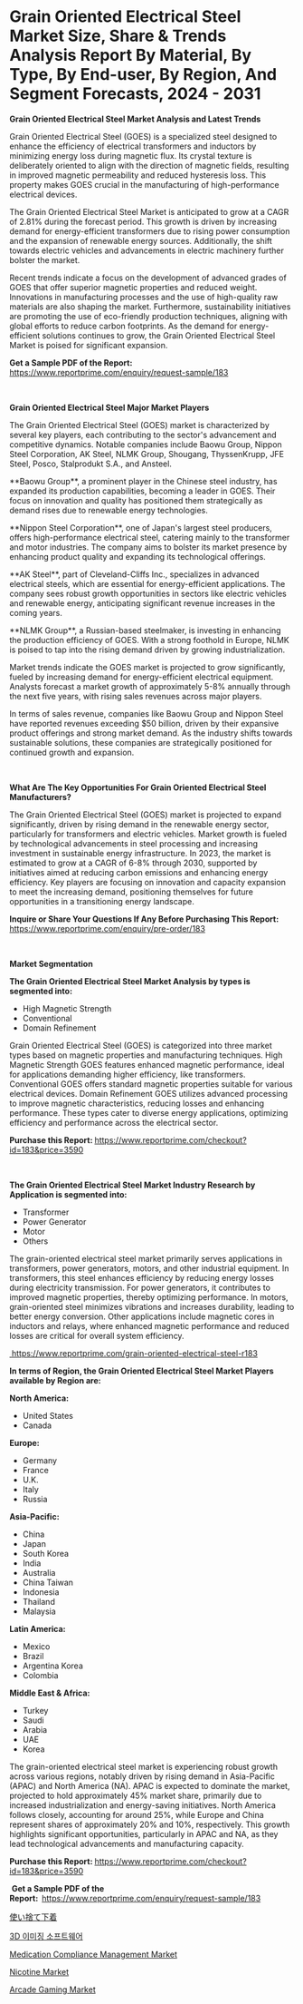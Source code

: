 <p><h1>Grain Oriented Electrical Steel Market Size, Share & Trends Analysis Report By Material, By Type, By End-user, By Region, And Segment Forecasts, 2024 - 2031</h1></p><p><strong>Grain Oriented Electrical Steel Market Analysis and Latest Trends</strong></p>
<p><p>Grain Oriented Electrical Steel (GOES) is a specialized steel designed to enhance the efficiency of electrical transformers and inductors by minimizing energy loss during magnetic flux. Its crystal texture is deliberately oriented to align with the direction of magnetic fields, resulting in improved magnetic permeability and reduced hysteresis loss. This property makes GOES crucial in the manufacturing of high-performance electrical devices.</p><p>The Grain Oriented Electrical Steel Market is anticipated to grow at a CAGR of 2.81% during the forecast period. This growth is driven by increasing demand for energy-efficient transformers due to rising power consumption and the expansion of renewable energy sources. Additionally, the shift towards electric vehicles and advancements in electric machinery further bolster the market.</p><p>Recent trends indicate a focus on the development of advanced grades of GOES that offer superior magnetic properties and reduced weight. Innovations in manufacturing processes and the use of high-quality raw materials are also shaping the market. Furthermore, sustainability initiatives are promoting the use of eco-friendly production techniques, aligning with global efforts to reduce carbon footprints. As the demand for energy-efficient solutions continues to grow, the Grain Oriented Electrical Steel Market is poised for significant expansion.</p></p>
<p><strong>Get a Sample PDF of the Report:&nbsp;</strong> <a href="https://www.reportprime.com/enquiry/request-sample/183">https://www.reportprime.com/enquiry/request-sample/183</a></p>
<p>&nbsp;</p>
<p><strong>Grain Oriented Electrical Steel Major Market Players</strong></p>
<p><p>The Grain Oriented Electrical Steel (GOES) market is characterized by several key players, each contributing to the sector's advancement and competitive dynamics. Notable companies include Baowu Group, Nippon Steel Corporation, AK Steel, NLMK Group, Shougang, ThyssenKrupp, JFE Steel, Posco, Stalprodukt S.A., and Ansteel.</p><p>**Baowu Group**, a prominent player in the Chinese steel industry, has expanded its production capabilities, becoming a leader in GOES. Their focus on innovation and quality has positioned them strategically as demand rises due to renewable energy technologies.</p><p>**Nippon Steel Corporation**, one of Japan's largest steel producers, offers high-performance electrical steel, catering mainly to the transformer and motor industries. The company aims to bolster its market presence by enhancing product quality and expanding its technological offerings.</p><p>**AK Steel**, part of Cleveland-Cliffs Inc., specializes in advanced electrical steels, which are essential for energy-efficient applications. The company sees robust growth opportunities in sectors like electric vehicles and renewable energy, anticipating significant revenue increases in the coming years.</p><p>**NLMK Group**, a Russian-based steelmaker, is investing in enhancing the production efficiency of GOES. With a strong foothold in Europe, NLMK is poised to tap into the rising demand driven by growing industrialization.</p><p>Market trends indicate the GOES market is projected to grow significantly, fueled by increasing demand for energy-efficient electrical equipment. Analysts forecast a market growth of approximately 5-8% annually through the next five years, with rising sales revenues across major players.</p><p>In terms of sales revenue, companies like Baowu Group and Nippon Steel have reported revenues exceeding $50 billion, driven by their expansive product offerings and strong market demand. As the industry shifts towards sustainable solutions, these companies are strategically positioned for continued growth and expansion.</p></p>
<p>&nbsp;</p>
<p><strong>What Are The Key Opportunities For Grain Oriented Electrical Steel Manufacturers?</strong></p>
<p><p>The Grain Oriented Electrical Steel (GOES) market is projected to expand significantly, driven by rising demand in the renewable energy sector, particularly for transformers and electric vehicles. Market growth is fueled by technological advancements in steel processing and increasing investment in sustainable energy infrastructure. In 2023, the market is estimated to grow at a CAGR of 6-8% through 2030, supported by initiatives aimed at reducing carbon emissions and enhancing energy efficiency. Key players are focusing on innovation and capacity expansion to meet the increasing demand, positioning themselves for future opportunities in a transitioning energy landscape.</p></p>
<p><strong>Inquire or Share Your Questions If Any Before Purchasing This Report:</strong> <a href="https://www.reportprime.com/enquiry/pre-order/183">https://www.reportprime.com/enquiry/pre-order/183</a></p>
<p>&nbsp;</p>
<p><strong>Market Segmentation</strong></p>
<p><strong>The Grain Oriented Electrical Steel Market Analysis by types is segmented into:</strong></p>
<p><ul><li>High Magnetic Strength</li><li>Conventional</li><li>Domain Refinement</li></ul></p>
<p><p>Grain Oriented Electrical Steel (GOES) is categorized into three market types based on magnetic properties and manufacturing techniques. High Magnetic Strength GOES features enhanced magnetic performance, ideal for applications demanding higher efficiency, like transformers. Conventional GOES offers standard magnetic properties suitable for various electrical devices. Domain Refinement GOES utilizes advanced processing to improve magnetic characteristics, reducing losses and enhancing performance. These types cater to diverse energy applications, optimizing efficiency and performance across the electrical sector.</p></p>
<p><strong>Purchase this Report:&nbsp;</strong><a href="https://www.reportprime.com/checkout?id=183&price=3590">https://www.reportprime.com/checkout?id=183&price=3590</a></p>
<p>&nbsp;</p>
<p><strong>The Grain Oriented Electrical Steel Market Industry Research by Application is segmented into:</strong></p>
<p><ul><li>Transformer</li><li>Power Generator</li><li>Motor</li><li>Others</li></ul></p>
<p><p>The grain-oriented electrical steel market primarily serves applications in transformers, power generators, motors, and other industrial equipment. In transformers, this steel enhances efficiency by reducing energy losses during electricity transmission. For power generators, it contributes to improved magnetic properties, thereby optimizing performance. In motors, grain-oriented steel minimizes vibrations and increases durability, leading to better energy conversion. Other applications include magnetic cores in inductors and relays, where enhanced magnetic performance and reduced losses are critical for overall system efficiency.</p></p>
<p><a href="https://www.reportprime.com/grain-oriented-electrical-steel-r183">&nbsp;https://www.reportprime.com/grain-oriented-electrical-steel-r183</a></p>
<p><strong>In terms of Region, the Grain Oriented Electrical Steel Market Players available by Region are:</strong></p>
<p>
    <p> <strong> North America: </strong>
        <ul>
            <li>United States</li>
            <li>Canada</li>
        </ul>
        </p> 
    <p> <strong> Europe: </strong>
        <ul>
            <li>Germany</li>
            <li>France</li>
            <li>U.K.</li>
            <li>Italy</li>
            <li>Russia</li>
        </ul>
        </p> 
    <p> <strong> Asia-Pacific: </strong>
        <ul>
            <li>China</li>
            <li>Japan</li>
            <li>South Korea</li>
            <li>India</li>
            <li>Australia</li>
            <li>China Taiwan</li>
            <li>Indonesia</li>
            <li>Thailand</li>
            <li>Malaysia</li>
        </ul>
        </p> 
    <p> <strong> Latin America: </strong>
        <ul>
            <li>Mexico</li>
            <li>Brazil</li>
            <li>Argentina Korea</li>
            <li>Colombia</li>
        </ul>
        </p> 
    <p> <strong> Middle East & Africa: </strong>
        <ul>
            <li>Turkey</li>
            <li>Saudi</li>
            <li>Arabia</li>
            <li>UAE</li>
            <li>Korea</li>
        </ul>
    </p>
    </p>
<p><p>The grain-oriented electrical steel market is experiencing robust growth across various regions, notably driven by rising demand in Asia-Pacific (APAC) and North America (NA). APAC is expected to dominate the market, projected to hold approximately 45% market share, primarily due to increased industrialization and energy-saving initiatives. North America follows closely, accounting for around 25%, while Europe and China represent shares of approximately 20% and 10%, respectively. This growth highlights significant opportunities, particularly in APAC and NA, as they lead technological advancements and manufacturing capacity.</p></p>
<p><strong>Purchase this Report: </strong><a href="https://www.reportprime.com/checkout?id=183&price=3590">https://www.reportprime.com/checkout?id=183&price=3590</a></p>
<p>&nbsp;<strong>Get a Sample PDF of the Report:&nbsp;&nbsp;</strong><a href="https://www.reportprime.com/enquiry/request-sample/183">https://www.reportprime.com/enquiry/request-sample/183</a></p>
<p><strong></strong></p>
<p><p><a href="https://medium.com/@vedakuvlis2023/%E4%BD%BF%E3%81%84%E6%8D%A8%E3%81%A6%E4%B8%8B%E7%9D%80%E5%B8%82%E5%A0%B4%E3%81%AE%E6%B4%9E%E5%AF%9F-%E5%B8%82%E5%A0%B4%E3%83%97%E3%83%AC%E3%82%A4%E3%83%A4%E3%83%BC-%E5%B8%82%E5%A0%B4%E8%A6%8F%E6%A8%A1-%E5%9C%B0%E7%90%86%E7%9A%84%E5%9C%B0%E5%9F%9F-%E3%81%8A%E3%82%88%E3%81%B3%E4%BA%88%E6%B8%AC-2024%E5%B9%B4-2031%E5%B9%B4-32d0c74ace82">使い捨て下着</a></p><p><a href="https://medium.com/@orethamorq3j0/3d-%EC%9D%B4%EB%AF%B8%EC%A7%95-%EC%86%8C%ED%94%84%ED%8A%B8%EC%9B%A8%EC%96%B4-%EC%8B%9C%EC%9E%A5-%EC%A0%84%EB%A7%9D-2024%EB%85%84%EB%B6%80%ED%84%B0-2031%EB%85%84%EA%B9%8C%EC%A7%80%EC%9D%98-%EA%B8%80%EB%A1%9C%EB%B2%8C-%EC%8B%9C%EC%9E%A5-%EB%8F%99%ED%96%A5-%EB%B0%8F-%EB%B6%84%EC%84%9D-153%ED%8E%98%EC%9D%B4%EC%A7%80%EC%97%90-%EA%B1%B8%EC%B3%90-%EB%8B%A4%EB%A3%B8-fa3324a52ccc">3D 이미징 소프트웨어</a></p><p><a href="https://www.linkedin.com/pulse/medication-compliance-management-market-growth-segmentation-novde?trackingId=1R3mH%2BdUQtu1wYCXlsL1Tg%3D%3D">Medication Compliance Management Market</a></p><p><a href="https://issuu.com/reportprime-2/docs/nicotine-market-size-2030.pptx_facecfc742366e">Nicotine Market</a></p><p><a href="https://medium.com/@othaleffler2008/arcade-gaming-market-market-segmentation-geographical-regions-and-market-forcast-till-2031-e0ebb8017b26">Arcade Gaming Market</a></p></p>